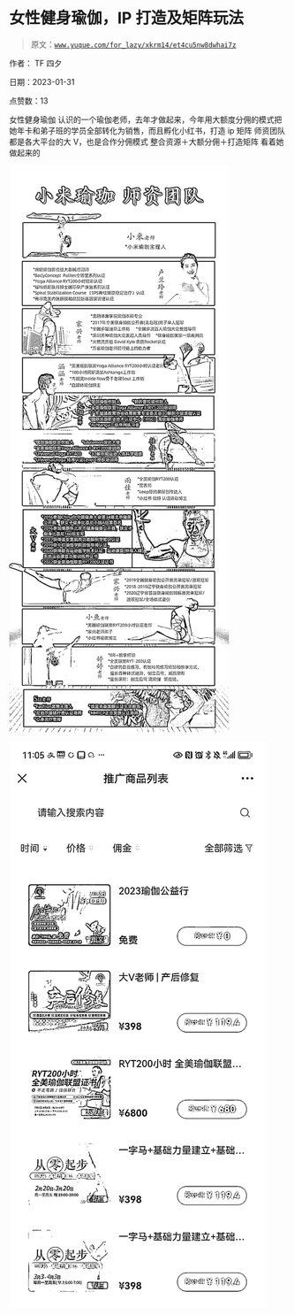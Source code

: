 # 女性健身瑜伽，IP 打造及矩阵玩法

> 原文：[`www.yuque.com/for_lazy/xkrm14/et4cu5nw8dwhai7z`](https://www.yuque.com/for_lazy/xkrm14/et4cu5nw8dwhai7z)



作者： TF 四夕 

日期：2023-01-31 

点赞数：13 

女性健身瑜伽 认识的一个瑜伽老师，去年才做起来，今年用大额度分佣的模式把她年卡和弟子班的学员全部转化为销售，而且孵化小红书，打造 ip 矩阵 师资团队都是各大平台的大 V，也是合作分佣模式 整合资源＋大额分佣＋打造矩阵 看着她做起来的 

![](img/ba16f84f4132518bc8971616bad657eb.png)  

![](img/16d2547de41020e5aaa5ba959ddf5cc3.png)  

